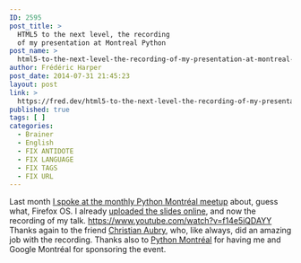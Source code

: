 ```yaml
---
ID: 2595
post_title: >
  HTML5 to the next level, the recording
  of my presentation at Montreal Python
post_name: >
  html5-to-the-next-level-the-recording-of-my-presentation-at-montreal-python
author: Frédéric Harper
post_date: 2014-07-31 21:45:23
layout: post
link: >
  https://fred.dev/html5-to-the-next-level-the-recording-of-my-presentation-at-montreal-python/
published: true
tags: [ ]
categories:
  - Brainer
  - English
  - FIX ANTIDOTE
  - FIX LANGUAGE
  - FIX TAGS
  - FIX URL
---
```

Last month [I spoke at the monthly Python Montréal meetup][1] about, guess what, Firefox OS. I already [uploaded the slides online][2], and now the recording of my talk. https://www.youtube.com/watch?v=f14e5iQDAYY Thanks again to the friend [Christian Aubry][3], who, like always, did an amazing job with the recording. Thanks also to [Python Montréal][4] for having me and Google Montréal for sponsoring the event.

 [1]: http://fred.dev/html5-to-the-next-level-with-firefox-os-at-python-montreal/ "HTML5 to the next level with Firefox OS at Python Montreal"
 [2]: http://fred.dev/firefox-os-love-in-the-python-world/ "Firefox OS love in the Python world"
 [3]: https://twitter.com/christianaubry "Christian Aubry Twitter account"
 [4]: https://montrealpython.org/en/ "Python Montréal"